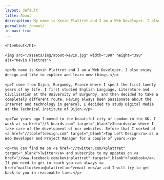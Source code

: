 ```yaml
---
layout: default
title: About
description: My name is Kevin Plattret and I am a Web Developer. I also enjoy design and like to explore and learn new things.
permalink: /about/
in-nav: true
---
```


<div class="wrap story cf">

    <h1>About</h1>

    <img src="/assets/img/about-kevin.jpg" width="390" height="390" alt="Kevin Plattret">

    <p>My name is Kevin Plattret and I am a Web Developer. I also enjoy design and like to explore and learn new things.</p>

    <p>I come from Dijon, Burgundy, France where I spent the first twenty years of my life. I first studied English Language, Literature and Civilisation at the University of Burgundy, and then decided to take a completely different route. Having always been passionate about the internet and technology in general, I decided to study Digital Media at the Technical Institute of Dijon.</p>

    <p>Two years ago I moved to the beautiful city of London in the UK. I work at <a href="//3-beards.com" target="_blank">3beards</a> where I take care of the development of our websites. Before that I worked at <a href="//topleftdesign.com" target="_blank">Top Left Design</a> as a Web Developer and Project Manager for a couple of years.</p>

    <p>You can find me on <a href="//twitter.com/kplattret" target="_blank">Twitter</a> and subscribe to my updates on <a href="//www.facebook.com/kevinplattret" target="_blank">Facebook</a>. If you need to get in touch you can always <a href="mailto:kevin@plattret.me">email me</a> and I will try to get back to you in reasonable time.</p>

</div>
